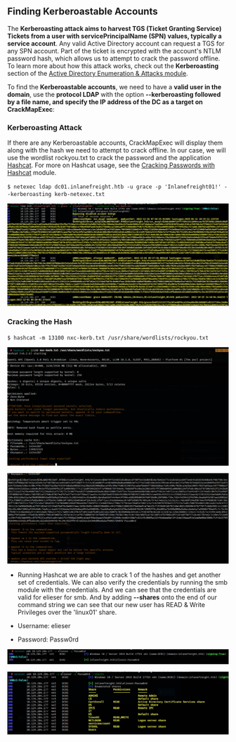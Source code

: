 ## Finding Kerberoastable Accounts 

The **Kerberoasting attack aims to harvest TGS (Ticket Granting Service) Tickets from a user with servicePrincipalName (SPN) values, typically a service account**. Any valid Active Directory account can request a TGS for any SPN account. Part of the ticket is encrypted with the account's NTLM password hash, which allows us to attempt to crack the password offline. To learn more about how this attack works, check out the **Kerberoasting** section of the [Active Directory Enumeration & Attacks module](https://academy.hackthebox.com/module/details/143/). 


To find the **Kerberoastable accounts**, we need to have a **valid user in the domain**, use the **protocol LDAP** with the option **--kerberoasting followed by a file name, and specify the IP address of the DC as a target on CrackMapExec**: 


### Kerberoasting Attack 

If there are any Kerberoastable accounts, CrackMapExec will display them along with the hash we need to attempt to crack offline. In our case, we will use the wordlist rockyou.txt to crack the password and the application [Hashcat](https://hashcat.net/hashcat/). For more on Hashcat usage, see the [Cracking Passwords with Hashcat](https://academy.hackthebox.com/module/details/20) module. 


`$ netexec ldap dc01.inlanefreight.htb -u grace -p 'Inlanefreight01!' --kerberoasting kerb-netexec.txt `


![Kerberoasting](/Valid-Account-Information-Gathering/Finding-Kerberoastable-Accounts/images/nxc-kerb.png) 


### Cracking the Hash 

`$ hashcat -m 13100 nxc-kerb.txt /usr/share/wordlists/rockyou.txt `

![Kerberoasting](/Valid-Account-Information-Gathering/Finding-Kerberoastable-Accounts/images/hashcat.png) 

![Kerberoasting](/Valid-Account-Information-Gathering/Finding-Kerberoastable-Accounts/images/hashcat-2.png) 

- Running Hashcat we are able to crack 1 of the hashes and get another set of credentials. We can also verify the credentials by running the smb module with the credentials. And we can see that the credentials are valid for elieser for smb. And by adding **--shares** onto the end of our command string we can see that our new user has READ & Write Privileges over the 'linux01' share. 

- Username: elieser
- Password: Passw0rd 

![Kerberoasting](/Valid-Account-Information-Gathering/Finding-Kerberoastable-Accounts/images/smb.png) 

![Kerberoasting](/Valid-Account-Information-Gathering/Finding-Kerberoastable-Accounts/images/shares.png) 
